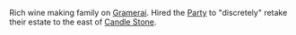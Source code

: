 ---
---

Rich wine making family on [Gramerai](../Locations/Cloud%20Sea/Shards/Gramerai/Gramerai.md). Hired the [Party](../People/Party/Party.md) to "discretely" retake their estate to the east of [Candle Stone](../Locations/Cloud%20Sea/Shards/Gramerai/Candle%20Stone/Candle%20Stone.md).
